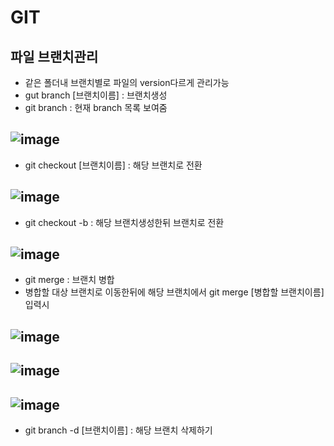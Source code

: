# GIT

## 파일 브랜치관리
- 같은 폴더내 브랜치별로 파일의 version다르게 관리가능
- gut branch [브랜치이름] : 브랜치생성
- git branch : 현재 branch 목록 보여줌
## ![image](https://user-images.githubusercontent.com/54635552/182181143-a3903b7b-04fc-4fef-9fbd-91418dffb25c.png)

- git checkout [브랜치이름] : 해당 브랜치로 전환
## ![image](https://user-images.githubusercontent.com/54635552/182181331-cd0d4676-0a05-48ef-9689-947889c4e05f.png)

- git checkout -b <branch> : 해당 브랜치생성한뒤 브랜치로 전환
## ![image](https://user-images.githubusercontent.com/54635552/182181420-38b0254f-5207-45f3-8c50-6b2698dff011.png)

- git merge : 브랜치 병합
- 병합할 대상 브랜치로 이동한뒤에 해당 브랜치에서 git merge [병합할 브랜치이름] 입력시 
## ![image](https://user-images.githubusercontent.com/54635552/182181826-3c4d188e-4fd8-498a-bb68-9da3d49088ad.png)
## ![image](https://user-images.githubusercontent.com/54635552/182181842-fe78a296-afa1-44de-a842-dd00427ef963.png)
## ![image](https://user-images.githubusercontent.com/54635552/182182159-3cddb221-f902-4343-a6ba-a0056d929f23.png)
 
- git branch -d [브랜치이름] : 해당 브랜치 삭제하기
